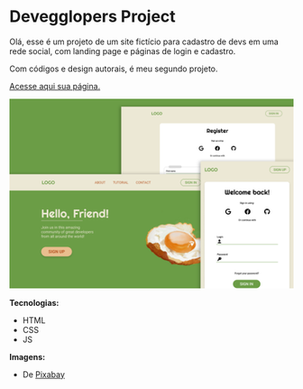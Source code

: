 # Devegglopers Project
 
Olá, esse é um projeto de um site fictício para cadastro de devs em uma rede social, com landing page e páginas de login e cadastro.

Com códigos e design autorais, é meu segundo projeto.

[Acesse aqui sua página.](https://biancassantos.github.io/devegglopers-project/)

![Design do projeto](https://raw.githubusercontent.com/biancassantos/devegglopers-project/main/devegglopers-design.png)

**Tecnologias:**
* HTML
* CSS
* JS

**Imagens:**
* De <a href="https://pixabay.com/pt/illustrations/caf%C3%A9-da-manh%C3%A3-ovo-ovos-fritos-7691784/">Pixabay</a>
